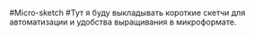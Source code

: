 #Micro-sketch 
#Тут я буду выкладывать короткие скетчи для автоматизации и удобства выращивания в микроформате.
